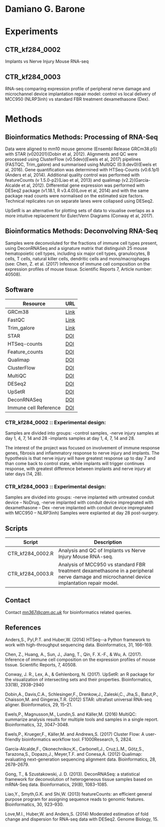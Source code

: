 # Damiano G. Barone




# Experiments

## CTR_kf284_0002

Implants vs Nerve Injury Mouse RNA-seq

## CTR_kf284_0003

RNA-seq comparing expression profile of peripheral nerve damage and microchannel device implantation repair model: control vs local delivery of MCC950 (NLRP3inh) vs  standard FBR treatment dexamethasone (Dex).


# Methods

## Bioinformatics Methods: Processing of RNA-Seq

Data were aligned to mm10 mouse genome (Ensembl Release GRCm38.p5) with STAR (v020201)(Dobin et al, 2012). Alignments and QC were processed using ClusterFlow (v0.5dev)(Ewels et al, 2017) pipelines (FASTQC, Trim_galore) and summarised using MultiQC (0.9.dev0)(Ewels et al, 2016). Gene quantification was determined with HTSeq-Counts (v0.6.1p1)(Anders et al, 2014). Additional quality control was performed with featureCounts (v 1.5.0-p2)(Liao et al, 2013) and qualimap (v2.2)(García-Alcalde et al, 2012). Differential gene expression was performed with DESeq2 package (v1.18.1, R v3.4.0)(Love et al, 2014) and with the same package read counts were normalised on the estimated size factors. Technical replicates run on separate lanes were collapsed using DESeq2.

UpSetR is an alternative for plotting sets of data to visualise overlaps as a more intuitive replacement for Euler/Venn Diagrams (Conway et al, 2017).

## Bioinformatics Methods: Deconvolving RNA-Seq

Samples were deconvoluted for the fractions of immune cell types present, using DeconRNASeq and a signature matrix that distinguish 25 mouse hematopoietic cell types, including six major cell types, granulocytes, B cells, T cells, natural killer cells, dendritic cells and mono/macrophages (see: Chen, Z. et al. (2017) Inference of immune cell composition on the expression profiles of mouse tissue. Scientific Reports 7, Article number: 40508).


## Software

Resource              | URL
--------------------- | --------------
GRCm38                | [Link](http://mar2016.archive.ensembl.org/index.html)
FastQC                | [Link](http://www.bioinformatics.babraham.ac.uk/projects/fastqc/)
Trim_galore           | [Link](http://www.bioinformatics.babraham.ac.uk/projects/trim_galore/)
STAR                  | [DOI](http://dx.doi.org/10.1093/bioinformatics/bts635)
HTSeq-counts          | [DOI](http://dx.doi.org/10.1093/bioinformatics/btu638)
Feature_counts        | [DOI](http://dx.doi.org/10.1093/bioinformatics/btt656)
Qualimap              | [DOI](http://dx.doi.org/10.1093/bioinformatics/bts503)
ClusterFlow           | [DOI](http://dx.doi.org/10.12688/f1000research.10335.2)
MultiQC               | [DOI](http://dx.doi.org/10.1093/bioinformatics/btw354)
DESeq2                | [DOI](http://dx.doi.org/10.1186/s13059-014-0550-8)
UpSetR                | [DOI](http://dx.doi.org/10.1093/bioinformatics/btx364)
DeconRNASeq           | [DOI](http://dx.doi.org/10.1093/bioinformatics/btt090)
Immune cell Reference | [DOI](http://dx.doi.org/10.1038/srep40508)


### CTR_kf284_0002 :: Experimental design: 

Samples are divided into groups: 
-control samples, 
-nerve injury samples at day 1, 4, 7, 14 and 28 
-implants samples at day 1, 4, 7, 14 and 28.

The interest of the project was focused on involvement of immune response genes, fibrosis and inflammatory response to nerve injury and implants. The hypothesis is that nerve injury will have greatest response up to day 7 and than come back to control state, while implants will trigger continues response, with greatest difference between implants and nerve injury at later days (14, 28).


### CTR_kf284_0003 :: Experimental design: 

Samples are divided into groups: 
-nerve implanted with untreated conduit device – NoDrug, 
-nerve implanted with conduit device impregnated with dexamethasone – Dex
-nerve implanted with conduit device impregnated with MCC950 – NLRP3inh)
Samples were explanted at day 28 post-surgery.









## Scripts

Script                      |   Description
----                        | ----
CTR_kf284_0002.R  |  Analysis and QC of Implants vs Nerve Injury Mouse RNA-seq.
CTR_kf284_0003.R  | Analysis of MCC950 vs standard FBR treatment dexamethasone in a peripheral nerve damage and microchannel device implantation repair model.


## Contact

Contact *mn367@cam.ac.uk* for bioinformatics related queries.


## References

Anders,S., Pyl,P.T. and Huber,W. (2014) HTSeq--a Python framework to work with high-throughput sequencing data. Bioinformatics, 31, 166–169.

Chen, Z., Huang, A., Sun, J., Jiang, T., Qin, F. X.-F., & Wu, A. (2017). Inference of immune cell composition on the expression profiles of mouse tissue. Scientific Reports, 7, 40508.

Conway, J. R., Lex, A., & Gehlenborg, N. (2017). UpSetR: an R package for the visualization of intersecting sets and their properties. Bioinformatics, 33(18), 2938–2940

Dobin,A., Davis,C.A., Schlesinger,F., Drenkow,J., Zaleski,C., Jha,S., Batut,P., Chaisson,M. and Gingeras,T.R. (2012) STAR: ultrafast universal RNA-seq aligner. Bioinformatics, 29, 15–21.

Ewels,P., Magnusson,M., Lundin,S. and Käller,M. (2016) MultiQC: summarize analysis results for multiple tools and samples in a single report. Bioinformatics, 32, 3047–3048.

Ewels,P., Krueger,F., Käller,M. and Andrews,S. (2017) Cluster Flow: A user-friendly bioinformatics workflow tool. F1000Research, 5, 2824.

García-Alcalde,F., Okonechnikov,K., Carbonell,J., Cruz,L.M., Götz,S., Tarazona,S., Dopazo,J., Meyer,T.F. and Conesa,A. (2012) Qualimap: evaluating next-generation sequencing alignment data. Bioinformatics, 28, 2678–2679.

Gong, T., & Szustakowski, J. D. (2013). DeconRNASeq: a statistical framework for deconvolution of heterogeneous tissue samples based on mRNA-Seq data. Bioinformatics, 29(8), 1083–1085.

Liao,Y., Smyth,G.K. and Shi,W. (2013) featureCounts: an efficient general purpose program for assigning sequence reads to genomic features. Bioinformatics, 30, 923–930.

Love,M.I., Huber,W. and Anders,S. (2014) Moderated estimation of fold change and dispersion for RNA-seq data with DESeq2. Genome Biology, 15.
